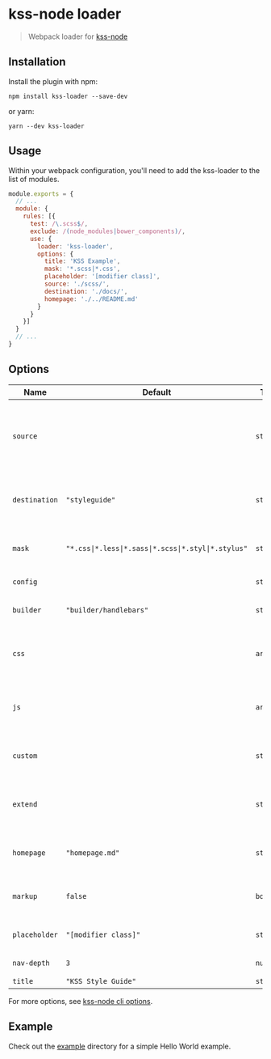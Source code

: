 # kss-node loader

> Webpack loader for [kss-node](https://github.com/kss-node/kss-node)

## Installation

Install the plugin with npm:

```shell
npm install kss-loader --save-dev
```

or yarn:

```shell
yarn --dev kss-loader
```

## Usage

Within your webpack configuration, you'll need to add the kss-loader to the list of modules.

```javascript
module.exports = {
  // ...
  module: {
    rules: [{
      test: /\.scss$/,
      exclude: /(node_modules|bower_components)/,
      use: {
        loader: 'kss-loader',
        options: {
          title: 'KSS Example',
          mask: '*.scss|*.css',
          placeholder: '[modifier class]',
          source: './scss/',
          destination: './docs/',
          homepage: './../README.md'
        }
      }
    }]
  }
  // ...
}
```

## Options

| Name | Default | Type | Description |
| --- | --- | --- | --- |
| `source` |  | `string` | Source directory to recursively parse for KSS comments,homepage, and markup (relative to webpack.config.js file) |
| `destination` | `"styleguide"` | `string` | Destination directory of style guide (relative to webpack.config.js file) |
| `mask` | `"*.css\|*.less\|*.sass\|*.scss\|*.styl\|*.stylus"` | `string` | Use a mask for detecting files containing KSS comments |
| `config` |  | `string` | Load the kss options from a json file|
| `builder` | `"builder/handlebars"` | `string` | Use the specified builder when building your style guide |
| `css` |  | `array` | URL of a CSS file to include in the style guide (relative to the generated style guide) |
| `js` |  | `array` | URL of a JavaScript file to include in the style guide (relative to the generated style guide) |
| `custom` |  | `string` | Process a custom property name when parsing KSS comments |
| `extend` |  | `string` | Location of modules to extend the templating system; see [http://bit.ly/kss-wiki]() |
| `homepage` | `"homepage.md"` | `string` | File name of the homepage's Markdown file (relative to source) |
| `markup` | `false` | `boolean` | Render "markup" templates to HTML with the placeholder text |
| `placeholder` | `"[modifier class]"` | `string` | Placeholder text to use for modifier classes |
| `nav-depth` | `3` | `number` | Limit the navigation to the depth specified |
| `title` | `"KSS Style Guide"` | `string` | Title of the style guide |



For more options, see [kss-node cli options](https://github.com/kss-node/kss-node#using-the-command-line-tool).

## Example

Check out the [example](https://github.com/design4pro/kss-loader/blob/master/example/kss/) directory for a simple Hello World example.
